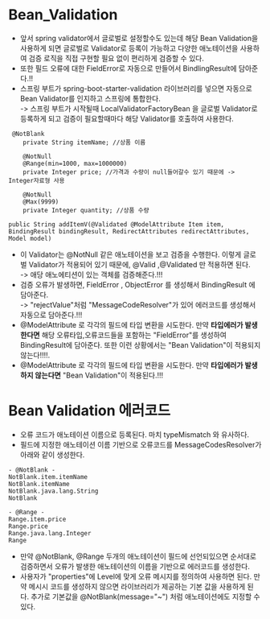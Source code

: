 __Bean_Validation__
==========================
- 앞서 spring validator에서 글로벌로 설정할수도 있는데 해당 Bean Validation을 사용하게 되면 글로벌로 Validator로 등록이 가능하고 다양한 애노테이션을 사용하여 검증 로직을 직접 구현할 필요 없이 편리하게 검증할 수 있다.
- 또한 필드 오류에 대한 FieldError로 자동으로 만들어서 BindlingResult에 담아준다.!!
- 스프링 부트가 spring-boot-starter-validation 라이브러리를 넣으면 자동으로 Bean Validator를 인지하고 스프링에 통합한다.         
-> 스프링 부트가 시작될때 LocalValidatorFactoryBean 을 글로벌 Validator로 등록하게 되고 검증이 필요할때마다 해당 Validator를 호출하여 사용한다.

```
 @NotBlank
    private String itemName; //상품 이름

    @NotNull
    @Range(min=1000, max=1000000)
    private Integer price; //가격과 수량이 null들어갈수 있기 때문에 -> Integer자료형 사용

    @NotNull
    @Max(9999)
    private Integer quantity; //상품 수량
```
```
public String addItemV(@Validated @ModelAttribute Item item, BindingResult bindingResult, RedirectAttributes redirectAttributes, Model model) 
```
- 이 Validator는 @NotNull 같은 애노테이션을 보고 검증을 수행한다. 이렇게 글로벌 Validator가 적용되어 있기 때문에, @Valid ,@Validated 만 적용하면 된다.      
 -> 애당 애노에티션이 있는 객체를 검증해준다.!!!              
- 검증 오류가 발생하면, FieldError , ObjectError 를 생성해서 BindingResult 에 담아준다.           
-> "rejectValue"처럼 "MessageCodeResolver"가 있어 에러코드를 생성해서 자동으로 담아준다.!!!     
- @ModelAttribute 로 각각의 필드에 타입 변환을 시도한다. 만약 __타입에러가 발생한다면__ 해당 오류타입,오류코드들을 포함하는 "FieldError"를 생성하여 BindingResult에 담아준다. 또한 이런 상황에서는 "Bean Validation"이 적용되지 않는다!!!!.
- @ModelAttribute 로 각각의 필드에 타입 변환을 시도한다. 만약 __타입에러가 발생하지 않는다면__ "Bean Validation"이 적용된다.!!!

__Bean Validation 에러코드__
=================================
- 오류 코드가 애노테이션 이름으로 등록된다. 마치 typeMismatch 와 유사하다.
- 필드에 지정한 애노테이션 이름 기반으로 오류코드를 MessageCodesResolver가 아래와 같이 생성한다.
```
- @NotBlank -
NotBlank.item.itemName
NotBlank.itemName
NotBlank.java.lang.String
NotBlank

- @Range -
Range.item.price
Range.price
Range.java.lang.Integer
Range
```
- 만약 @NotBlank, @Range 두개의 애노테이션이 필드에 선언되있으면 순서대로 검증하면서 오류가 발생한 애노테이션의 이름을 기반으로 에러코드를 생성한다.
- 사용자가 "properties"에 Level에 맞게 오류 메시지를 정의하여 사용하면 된다. 만약 메시시 코드를 생성하지 않으면 라이브러리가 제공하는 기본 값을 사용하게 된다. 추가로 기본값을 @NotBlank(message="~") 처럼 애노테이션에도 지정할 수 있다.   



